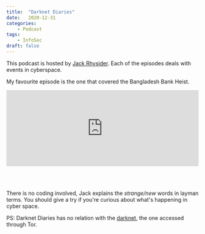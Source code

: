 ```yaml
---
title:  "Darknet Diaries"
date:   2020-12-31
categories:
    - Podcast
tags:
    - InfoSec
draft: false
---
```


This podcast is hosted by [Jack Rhysider](https://twitter.com/JackRhysider). Each of the episodes deals with events in cyberspace.


My favourite episode is the one that covered the Bangladesh Bank Heist.

<iframe frameborder="0" height="200" scrolling="no" src="https://playlist.megaphone.fm?e=ADV1973937923" width="100%"></iframe>


<br> <br>


There is no coding involved, Jack explains the _strange/new_ words in layman terms. You should give a try if you're curious about what's happening in cyber space.

PS: Darknet Diaries has no relation with the [darknet](https://en.wikipedia.org/wiki/Darknet), the one accessed through Tor.
